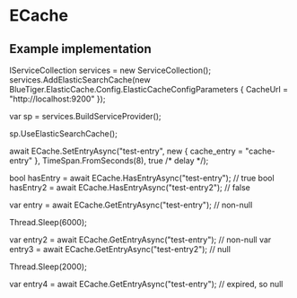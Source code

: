 # ECache

## Example implementation

IServiceCollection services = new ServiceCollection();
services.AddElasticSearchCache(new BlueTiger.ElasticCache.Config.ElasticCacheConfigParameters {
    CacheUrl = "http://localhost:9200"
});

var sp = services.BuildServiceProvider();

sp.UseElasticSearchCache();

await ECache.SetEntryAsync("test-entry", new { cache_entry = "cache-entry" }, TimeSpan.FromSeconds(8), true /* delay */);

bool hasEntry = await ECache.HasEntryAsync("test-entry"); // true
bool hasEntry2 = await ECache.HasEntryAsync("test-entry2"); // false

var entry = await ECache.GetEntryAsync<dynamic>("test-entry"); // non-null

Thread.Sleep(6000);

var entry2 = await ECache.GetEntryAsync<dynamic>("test-entry"); // non-null
var entry3 = await ECache.GetEntryAsync<dynamic>("test-entry2"); // null

Thread.Sleep(2000);

var entry4 = await ECache.GetEntryAsync<dynamic>("test-entry"); // expired, so null
